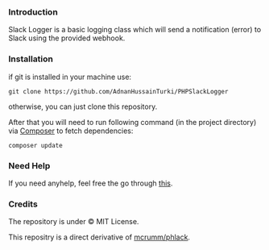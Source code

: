 ### Introduction

Slack Logger is a basic logging class which will send a notification (error) to Slack using the provided webhook.

### Installation
if git is installed in your machine use:

`git clone https://github.com/AdnanHussainTurki/PHPSlackLogger`

otherwise, you can just clone this repository.

After that you will need to run following command (in the project directory) via [Composer](https://getcomposer.org/ "Composer") to fetch dependencies:

`composer update`



### Need Help
If you need anyhelp, feel free the go through [this](https://www.myphpnotes.com/post/slacklogger-remote-exception-logging-with-slack-channels-in-php "this").

### Credits
The repository is under &copy; MIT License.

This repositry is a direct derivative of [mcrumm/phlack](https://github.com/mcrumm/phlack "mcrumm/phlack").
